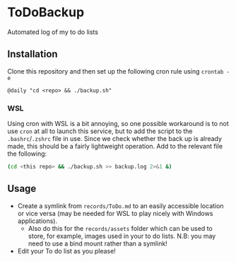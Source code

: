 # ToDoBackup
Automated log of my to do lists

## Installation
Clone this repository and then set up the following cron rule using `crontab -e`
```cron
@daily "cd <repo> && ./backup.sh"
```

### WSL
Using cron with WSL is a bit annoying, so one possible workaround is to not use `cron` at all to launch this service, but to add the script to the `.bashrc`/`.zshrc` file in use. Since we check whether the back up is already made, this should be a fairly lightweight operation. Add to the relevant file the following:
```bash
(cd <this repo> && ./backup.sh >> backup.log 2>&1 &)
```

## Usage
* Create a symlink from `records/ToDo.md` to an easily accessible location or vice versa (may be needed for WSL to play nicely with Windows applications).
    * Also do this for the `records/assets` folder which can be used to store, for example, images used in your to do lists. N.B: you may need to use a bind mount rather than a symlink!
* Edit your To do list as you please!
